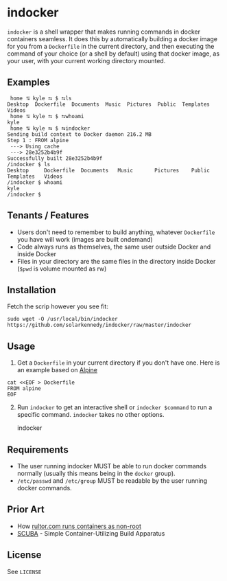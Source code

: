# indocker

`indocker` is a shell wrapper that makes running commands in docker containers
seamless. It does this by automatically building a docker image for you from a
`Dockerfile` in the current directory, and then executing the command of your
choice (or a shell by default) using that docker image, as your user, with your
current working directory mounted.

## Examples

```
 home ⮁ kyle ⮀ $ ⮀ls
Desktop  Dockerfile  Documents  Music  Pictures  Public  Templates  Videos
 home ⮁ kyle ⮀ $ ⮀whoami
kyle
 home ⮁ kyle ⮀ $ ⮀indocker
Sending build context to Docker daemon 216.2 MB
Step 1 : FROM alpine
 ---> Using cache
 ---> 28e3252b4b9f
Successfully built 28e3252b4b9f
/indocker $ ls
Desktop     Dockerfile  Documents   Music       Pictures    Public      Templates   Videos
/indocker $ whoami
kyle
/indocker $
```

## Tenants / Features

* Users don't need to remember to build anything, whatever `Dockerfile` you have will work (images are built ondemand)
* Code always runs as themselves, the same user outside Docker and inside Docker
* Files in your directory are the same files in the directory inside Docker (`$pwd` is volume mounted as rw)

## Installation

Fetch the scrip however you see fit:

    sudo wget -O /usr/local/bin/indocker https://github.com/solarkennedy/indocker/raw/master/indocker
    
## Usage

1. Get a `Dockerfile` in your current directory if you don't have one. Here is an example based on [Alpine](https://hub.docker.com/_/alpine/)
```
cat <<EOF > Dockerfile
FROM alpine
EOF
```

2. Run `indocker` to get an interactive shell or `indocker $command` to run a specific command. `indocker` takes no other options.

   indocker

## Requirements

* The user running indocker MUST be able to run docker commands normally (usually this means being in the `docker` group).
* `/etc/passwd` and `/etc/group` MUST be readable by the user running docker commands.

## Prior Art

* How [rultor.com runs containers as non-root](http://www.yegor256.com/2014/08/29/docker-non-root.html)
* [SCUBA](https://github.com/JonathonReinhart/scuba) - Simple Container-Utilizing Build Apparatus

## License

See `LICENSE`

